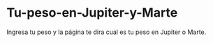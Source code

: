 # Tu-peso-en-Jupiter-y-Marte
Ingresa tu peso y la página te dira cual es tu peso en Jupiter o Marte. 

